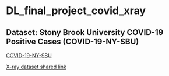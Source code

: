 # DL_final_project_covid_xray
## Dataset: Stony Brook University COVID-19 Positive Cases (COVID-19-NY-SBU)
[COVID-19-NY-SBU](https://wiki.cancerimagingarchive.net/pages/viewpage.action?pageId=89096912)

[X-ray dataset shared link](https://uab365-my.sharepoint.com/:f:/g/personal/ycl2_uab_edu/EisD5x9tXrdKuEhjiaAqteMBnv2gBGIVZ_abMVoKm1QNkw?e=zJfNIG)
